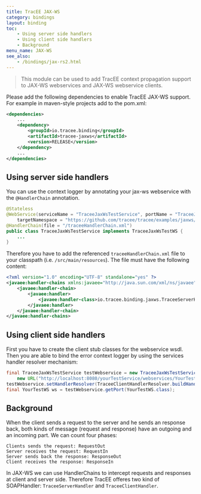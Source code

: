 ```yaml
---
title: TracEE JAX-WS
category: bindings
layout: binding
toc:
    - Using server side handlers
    - Using client side handlers
    - Background
menu_name: JAX-WS
see_also:
    - /bindings/jax-rs2.html
---
```


> This module can be used to add TracEE context propagation support to JAX-WS webservices and JAX-WS webservice clients.

Please add the following dependencies to enable TracEE JAX-WS support. For example in maven-style projects add to the pom.xml:

```xml
<dependencies>
    ...
    <dependency>
        <groupId>io.tracee.binding</groupId>
        <artifactId>tracee-jaxws</artifactId>
        <version>RELEASE</version>
    </dependency>
    ...
</dependencies>
```

## Using server side handlers
You can use the context logger by annotating your jax-ws webservice with the `@HandlerChain` annotation.

```java
@Stateless
@WebService(serviceName = "TraceeJaxWsTestService", portName = "TraceeJaxWsTestPort",
    targetNamespace = "https://github.com/tracee/tracee/examples/jaxws/service/wsdl")
@HandlerChain(file = "/traceeHandlerChain.xml")
public class TraceeJaxWsTestService implements TraceeJaxWsTestWS {
    ...
}
```


Therefore you have to add the referenced `traceeHandlerChain.xml` file to your classpath (i.e. `/src/main/resources`). The file must have the following content:

```xml
<?xml version="1.0" encoding="UTF-8" standalone="yes" ?>
<javaee:handler-chains xmlns:javaee="http://java.sun.com/xml/ns/javaee">
    <javaee:handler-chain>
        <javaee:handler>
            <javaee:handler-class>io.tracee.binding.jaxws.TraceeServerHandler</javaee:handler-class>
        </javaee:handler>
    </javaee:handler-chain>
</javaee:handler-chains>
```

## Using client side handlers
First you have to create the client stub classes for the webservice wsdl.
Then you are able to bind the error context logger by using the services handler resolver mechanism:

```java
final TraceeJaxWsTestService testWebservice = new TraceeJaxWsTestService(
    new URL("http://localhost:8080/yourTestService/webservices/YourTestService?wsdl"));
testWebservice.setHandlerResolver(TraceeClientHandlerResolver.buildHandlerResolver().add(TraceeClientHandler.class).build());
final YourTestWS ws = testWebservice.getPort(YourTestWS.class);
```

## Background

When the client sends a request to the server and he sends an response back, both kinds of message (request and response) have an outgoing and an incoming part. We can count four phases:

    Clients sends the request: RequestOut
    Server receives the request: RequestIn
    Server sends back the response: ResponseOut
    Client receives the response: ResponseIn

In JAX-WS we can  use HandlerChains to intercept requests and responses at client and server side.
Therefore TracEE offeres two kind of SOAPHandler: `TraceeServerHandler` and `TraceeClientHandler`.
